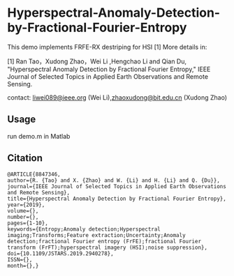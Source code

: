 # Hyperspectral-Anomaly-Detection-by-Fractional-Fourier-Entropy
This demo implements FRFE-RX destriping for HSI [1]
More details in:

[1] Ran Tao，Xudong Zhao，Wei Li ,Hengchao Li and Qian Du,  "Hyperspectral Anomaly Detection by Fractional Fourier Entropy," IEEE Journal of Selected Topics in Applied Earth Observations and Remote Sensing.

contact: liwei089@ieee.org (Wei Li),zhaoxudong@bit.edu.cn (Xudong Zhao)


## Usage

run demo.m in Matlab 


## Citation
```
@ARTICLE{8847346,
author={R. {Tao} and X. {Zhao} and W. {Li} and H. {Li} and Q. {Du}},
journal={IEEE Journal of Selected Topics in Applied Earth Observations and Remote Sensing},
title={Hyperspectral Anomaly Detection by Fractional Fourier Entropy},
year={2019},
volume={},
number={},
pages={1-10},
keywords={Entropy;Anomaly detection;Hyperspectral imaging;Transforms;Feature extraction;Uncertainty;Anomaly detection;fractional Fourier entropy (FrFE);fractional Fourier transform (FrFT);hyperspectral imagery (HSI);noise suppression},
doi={10.1109/JSTARS.2019.2940278},
ISSN={},
month={},}
```
